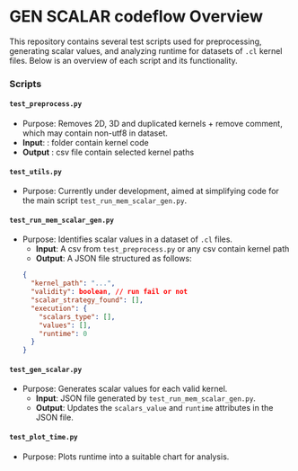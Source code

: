 # GEN SCALAR codeflow Overview

This repository contains several test scripts used for preprocessing, generating scalar values, and analyzing runtime for datasets of `.cl` kernel files. Below is an overview of each script and its functionality.

### Scripts

#### `test_preprocess.py`
- Purpose: Removes 2D, 3D and duplicated kernels + remove comment, which may contain non-utf8 in dataset.
- **Input**: : folder contain kernel code
- **Output** : csv file contain selected kernel paths

#### `test_utils.py`
- Purpose: Currently under development, aimed at simplifying code for the main script `test_run_mem_scalar_gen.py`.

#### `test_run_mem_scalar_gen.py`
- Purpose: Identifies scalar values in a dataset of `.cl` files.
  - **Input**: A csv from `test_preprocess.py` or any csv contain kernel path
  - **Output**: A JSON file structured as follows:
  ```json
  { 
    "kernel_path": "...", 
    "validity": boolean, // run fail or not
    "scalar_strategy_found": [],
    "execution": {
      "scalars_type": [],
      "values": [],
      "runtime": 0
    }
  }
  ```

#### `test_gen_scalar.py`
- Purpose: Generates scalar values for each valid kernel.
  - **Input**: JSON file generated by `test_run_mem_scalar_gen.py`.
  - **Output**: Updates the `scalars_value` and `runtime` attributes in the JSON file.

#### `test_plot_time.py`
- Purpose: Plots runtime into a suitable chart for analysis.
